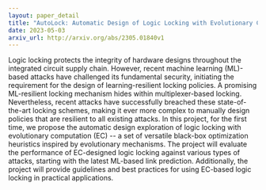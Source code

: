 ```yaml
---
layout: paper_detail
title: "AutoLock: Automatic Design of Logic Locking with Evolutionary Computation"
date: 2023-05-03
arxiv_url: http://arxiv.org/abs/2305.01840v1
---
```


Logic locking protects the integrity of hardware designs throughout the integrated circuit supply chain. However, recent machine learning (ML)-based attacks have challenged its fundamental security, initiating the requirement for the design of learning-resilient locking policies. A promising ML-resilient locking mechanism hides within multiplexer-based locking. Nevertheless, recent attacks have successfully breached these state-of-the-art locking schemes, making it ever more complex to manually design policies that are resilient to all existing attacks. In this project, for the first time, we propose the automatic design exploration of logic locking with evolutionary computation (EC) -- a set of versatile black-box optimization heuristics inspired by evolutionary mechanisms. The project will evaluate the performance of EC-designed logic locking against various types of attacks, starting with the latest ML-based link prediction. Additionally, the project will provide guidelines and best practices for using EC-based logic locking in practical applications.
